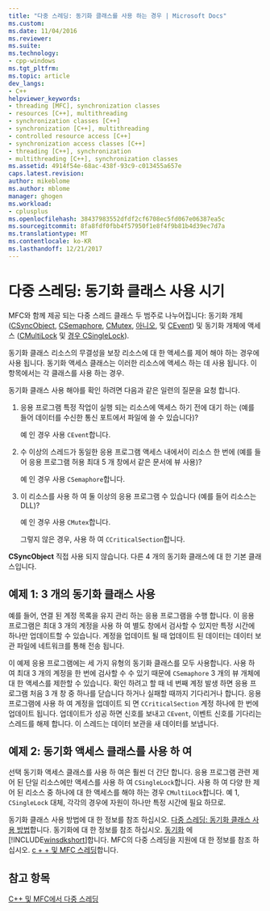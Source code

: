 ```yaml
---
title: "다중 스레딩: 동기화 클래스를 사용 하는 경우 | Microsoft Docs"
ms.custom: 
ms.date: 11/04/2016
ms.reviewer: 
ms.suite: 
ms.technology:
- cpp-windows
ms.tgt_pltfrm: 
ms.topic: article
dev_langs:
- C++
helpviewer_keywords:
- threading [MFC], synchronization classes
- resources [C++], multithreading
- synchronization classes [C++]
- synchronization [C++], multithreading
- controlled resource access [C++]
- synchronization access classes [C++]
- threading [C++], synchronization
- multithreading [C++], synchronization classes
ms.assetid: 4914f54e-68ac-438f-93c9-c013455a657e
caps.latest.revision: 
author: mikeblome
ms.author: mblome
manager: ghogen
ms.workload:
- cplusplus
ms.openlocfilehash: 38437983552dfdf2cf6708ec5fd067e06387ea5c
ms.sourcegitcommit: 8fa8fdf0fbb4f57950f1e8f4f9b81b4d39ec7d7a
ms.translationtype: MT
ms.contentlocale: ko-KR
ms.lasthandoff: 12/21/2017
---
```

# <a name="multithreading-when-to-use-the-synchronization-classes"></a>다중 스레딩: 동기화 클래스 사용 시기
MFC와 함께 제공 되는 다중 스레드 클래스 두 범주로 나누어집니다: 동기화 개체 ([CSyncObject](../mfc/reference/csyncobject-class.md), [CSemaphore](../mfc/reference/csemaphore-class.md), [CMutex](../mfc/reference/cmutex-class.md), [ 아니오](../mfc/reference/ccriticalsection-class.md), 및 [CEvent](../mfc/reference/cevent-class.md)) 및 동기화 개체에 액세스 ([CMultiLock](../mfc/reference/cmultilock-class.md) 및 [경우 CSingleLock](../mfc/reference/csinglelock-class.md)).  
  
 동기화 클래스 리소스의 무결성을 보장 리소스에 대 한 액세스를 제어 해야 하는 경우에 사용 됩니다. 동기화 액세스 클래스는 이러한 리소스에 액세스 하는 데 사용 됩니다. 이 항목에서는 각 클래스를 사용 하는 경우.  
  
 동기화 클래스 사용 해야를 확인 하려면 다음과 같은 일련의 질문을 요청 합니다.  
  
1.  응용 프로그램 특정 작업이 실행 되는 리소스에 액세스 하기 전에 대기 하는 (예를 들어 데이터를 수신한 통신 포트에서 파일에 쓸 수 있습니다)?  
  
     예 인 경우 사용 `CEvent`합니다.  
  
2.  수 이상의 스레드가 동일한 응용 프로그램 액세스 내에서이 리소스 한 번에 (예를 들어 응용 프로그램 허용 최대 5 개 창에서 같은 문서에 뷰 사용)?  
  
     예 인 경우 사용 `CSemaphore`합니다.  
  
3.  이 리소스를 사용 하 여 둘 이상의 응용 프로그램 수 있습니다 (예를 들어 리소스는 DLL)?  
  
     예 인 경우 사용 `CMutex`합니다.  
  
     그렇지 않은 경우, 사용 하 여 `CCriticalSection`합니다.  
  
 **CSyncObject** 직접 사용 되지 않습니다. 다른 4 개의 동기화 클래스에 대 한 기본 클래스입니다.  
  
## <a name="example-1-using-three-synchronization-classes"></a>예제 1: 3 개의 동기화 클래스 사용  
 예를 들어, 연결 된 계정 목록을 유지 관리 하는 응용 프로그램을 수행 합니다. 이 응용 프로그램은 최대 3 개의 계정을 사용 하 여 별도 창에서 검사할 수 있지만 특정 시간에 하나만 업데이트할 수 있습니다. 계정을 업데이트 될 때 업데이트 된 데이터는 데이터 보관 파일에 네트워크를 통해 전송 됩니다.  
  
 이 예제 응용 프로그램에는 세 가지 유형의 동기화 클래스를 모두 사용합니다. 사용 하 여 최대 3 개의 계정을 한 번에 검사할 수 수 있기 때문에 `CSemaphore` 3 개의 뷰 개체에 대 한 액세스를 제한할 수 있습니다. 확인 하려고 할 때 네 번째 계정 발생 하면 응용 프로그램 처음 3 개 창 중 하나를 닫습니다 하거나 실패할 때까지 기다리거나 합니다. 응용 프로그램에 사용 하 여 계정을 업데이트 되 면 `CCriticalSection` 계정 하나에 한 번에 업데이트 됩니다. 업데이트가 성공 하면 신호를 보내고 `CEvent`, 이벤트 신호를 기다리는 스레드를 해제 합니다. 이 스레드는 데이터 보관을 새 데이터를 보냅니다.  
  
## <a name="example-2-using-synchronization-access-classes"></a>예제 2: 동기화 액세스 클래스를 사용 하 여  
 선택 동기화 액세스 클래스를 사용 하 여은 훨씬 더 간단 합니다. 응용 프로그램 관련 제어 된 단일 리소스에만 액세스를 사용 하 여 `CSingleLock`합니다. 사용 하 여 다양 한 제어 된 리소스 중 하나에 대 한 액세스를 해야 하는 경우 `CMultiLock`합니다. 예 1, `CSingleLock` 대체, 각각의 경우에 자원이 하나만 특정 시간에 필요 하므로.  
  
 동기화 클래스 사용 방법에 대 한 정보를 참조 하십시오. [다중 스레딩: 동기화 클래스 사용 방법](../parallel/multithreading-how-to-use-the-synchronization-classes.md)합니다. 동기화에 대 한 정보를 참조 하십시오. [동기화](http://msdn.microsoft.com/library/windows/desktop/ms686353) 에 [!INCLUDE[winsdkshort](../atl-mfc-shared/reference/includes/winsdkshort_md.md)]합니다. MFC의 다중 스레딩을 지원에 대 한 정보를 참조 하십시오. [c + + 및 MFC 스레딩](../parallel/multithreading-with-cpp-and-mfc.md)합니다.  
  
## <a name="see-also"></a>참고 항목  
 [C++ 및 MFC에서 다중 스레딩](../parallel/multithreading-with-cpp-and-mfc.md)